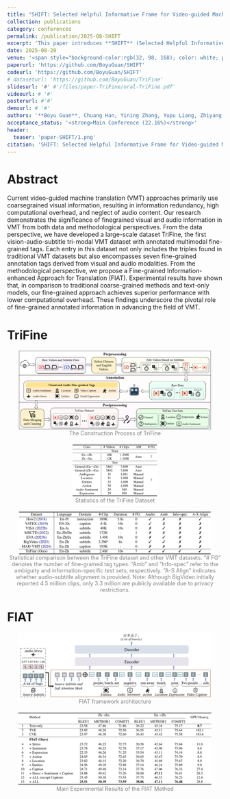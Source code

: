 ```yaml
---
title: "SHIFT: Selected Helpful Informative Frame for Video-guided Machine Translation"
collection: publications
category: conferences
permalink: /publication/2025-08-SHIFT
excerpt: 'This paper introduces **SHIFT** (Selected Helpful Informative Frame for Translation), a lightweight, plug-and-play framework for **video-guided machine translation (VMT)** that adaptively selects only the most informative video frame—or none when unnecessary—to improve translation quality and efficiency using multimodal large language models (MLLMs).'
date: 2025-08-20
venue: '<span style="background-color:rgb(32, 98, 168); color: white; padding: 2px 6px; border-radius: 4px; font-weight: bold; font-style: normal;">CCF B</span> EMNLP 2025'
paperurl: 'https://github.com/BoyuGuan/SHIFT'
codeurl: 'https://github.com/BoyuGuan/SHIFT'
# dataseturl: 'https://github.com/BoyuGuan/TriFine'
slidesurl: '#' #'/files/paper-TriFine/oral-TriFine.pdf'
videourl: # '#'
posterurl: #'#'
demourl: # '#'
authors: '**Boyu Guan**, Chuang Han, Yining Zhang, Yupu Liang, Zhiyang Zhang, Yang Zhao<sup>#</sup>, Chengqing Zong<sup>#</sup>'
acceptance_status: '<strong>Main Conference (22.16%)</strong>'
header:
  teaser: 'paper-SHIFT/1.png'
citation: 'SHIFT: Selected Helpful Informative Frame for Video-guided Machine Translation (Guan et al., EMNLP 2025)'
---
```


# Abstract 

Current video-guided machine translation (VMT) approaches primarily use coarsegrained visual information, resulting in information redundancy, high computational overhead, and neglect of audio content. Our research demonstrates the significance of finegrained visual and audio information in VMT from both data and methodological perspectives. From the data perspective, we have developed a large-scale dataset TriFine, the first vision-audio-subtitle tri-modal VMT dataset with annotated multimodal fine-grained tags. Each entry in this dataset not only includes the triples found in traditional VMT datasets but also encompasses seven fine-grained annotation tags derived from visual and audio modalities. From the methodological perspective, we propose a Fine-grained Information-enhanced Approach for Translation (FIAT). Experimental results have shown that, in comparison to traditional coarse-grained methods and text-only models, our fine-grained approach achieves superior performance with lower computational overhead. These findings underscore the pivotal role of fine-grained annotated information in advancing the field of VMT.

# TriFine

<!-- ![示例图片](../files/paper-TriFine/TriFine.png) -->


<figure style="display: table; margin: auto;">
  <img src="../files/paper-TriFine/TriFine.png" alt="The Construction Process of TriFin" style="width:90%; display: block; margin: auto;">
  <figcaption style="text-align: center; font-size: 0.9em; color: gray;">The Construction Process of TriFine</figcaption>
</figure>

<br>

<figure style="display: table; margin: auto;">
  <img src="../files/paper-TriFine/1.png" alt="Statistics of the TriFine Dataset" style="width:40%; display: block; margin: auto;">
  <figcaption style="text-align: center; font-size: 0.9em; color: gray;">Statistics of the TriFine Dataset</figcaption>
</figure>

<br>

<figure style="display: table; margin: auto;">
  <img src="../files/paper-TriFine/2.png" alt="Statistical comparison between the TriFine dataset and other VMT datasets" style="width:90%; display: block; margin: auto;">
  <figcaption style="text-align: center; font-size: 0.9em; color: gray;">Statistical comparison between the TriFine dataset and other VMT datasets. “# FG” denotes the number of fine-grained tag types. “Amb” and “Info-spec” refer to the ambiguity and information-specific test sets, respectively. “A-S Align” indicates whether audio-subtitle alignment is provided.
Note: Although BigVideo initially reported 4.5 million clips, only 3.3 million are publicly available due to privacy restrictions.</figcaption>
</figure>



# FIAT

<figure style="display: table; margin: auto;">
  <img src="../files/paper-TriFine/3.png" alt="FIAT framework architecture" style="width:90%; display: block; margin: auto;">
  <figcaption style="text-align: center; font-size: 0.9em; color: gray;">FIAT framework architecture</figcaption>
</figure>

<br>

<figure style="display: table; margin: auto;">
  <img src="../files/paper-TriFine/4.png" alt="Main Experimental Results of the FIAT Method" style="width:90%; display: block; margin: auto;">
  <figcaption style="text-align: center; font-size: 0.9em; color: gray;">Main Experimental Results of the FIAT Method</figcaption>
</figure>


<!-- <figure style="text-align:center;">
  <img src="../files/paper-TriFine/2.png" alt="Statistics of the TriFine Dataset" style="width:90%;">
  <figcaption style="text-align:center; font-size: 0.9em; color: gray;">Statistical comparison between the TriFine dataset and other VMT datasets. “# FG” denotes the number of fine-grained tag types. “Amb” and “Info-spec” refer to the ambiguity and information-specific test sets, respectively. “A-S Align” indicates whether audio-subtitle alignment is provided.
Note: Although BigVideo initially reported 4.5 million clips, only 3.3 million are publicly available due to privacy restrictions.</figcaption>
</figure> -->

<!-- <div style="text-align:center;">
<img src="../files/paper-TriFine/TriFine.png" alt="The Construction Process of TriFine" style="width:90%;"/>
<figcaption style="font-size: 0.9em; color: gray;">图 1：这是图片的说明文字</figcaption>
</div> -->



